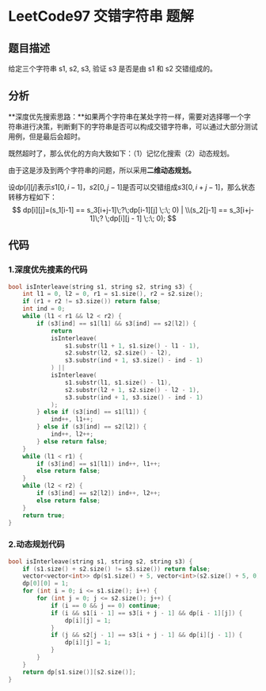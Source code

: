 # LeetCode97 交错字符串 题解

## 题目描述

给定三个字符串 s1, s2, s3, 验证 s3 是否是由 s1 和 s2 交错组成的。



## 分析

**深度优先搜索思路：**如果两个字符串在某处字符一样，需要对选择哪一个字符串进行决策，判断剩下的字符串是否可以构成交错字符串，可以通过大部分测试用例，但是最后会超时。

既然超时了，那么优化的方向大致如下：（1）记忆化搜索（2）动态规划。

由于这是涉及到两个字符串的问题，所以采用**二维动态规划。**

设$dp[i][j]$表示$s1[0,i-1]$，$s2[0,j-1]$是否可以交错组成$s3[0,i + j - 1]$，那么状态转移方程如下：
$$
dp[i][j]=(s_1[i-1] == s_3[i+j-1]\;?\;dp[i-1][j] \;:\; 0) | \\(s_2[j-1] == s_3[i+j-1]\;? \;dp[i][j - 1] \;:\; 0);
$$


## 代码

### 1.深度优先搜素的代码

```c++
bool isInterleave(string s1, string s2, string s3) {
    int l1 = 0, l2 = 0, r1 = s1.size(), r2 = s2.size();
    if (r1 + r2 != s3.size()) return false;
    int ind = 0;
    while (l1 < r1 && l2 < r2) {
        if (s3[ind] == s1[l1] && s3[ind] == s2[l2]) {
            return 
            isInterleave(
                s1.substr(l1 + 1, s1.size() - l1 - 1), 
                s2.substr(l2, s2.size() - l2),
                s3.substr(ind + 1, s3.size() - ind - 1)
            ) ||
            isInterleave(
                s1.substr(l1, s1.size() - l1), 
                s2.substr(l2 + 1, s2.size() - l2 - 1),
                s3.substr(ind + 1, s3.size() - ind - 1)
            );
        } else if (s3[ind] == s1[l1]) {
            ind++, l1++;
        } else if (s3[ind] == s2[l2]) {
            ind++, l2++;
        } else return false;
    }
    while (l1 < r1) {
        if (s3[ind] == s1[l1]) ind++, l1++;
        else return false;
    }
    while (l2 < r2) {
        if (s3[ind] == s2[l2]) ind++, l2++;
        else return false;
    }
    return true;
}
```



### 2.动态规划代码

```c++
bool isInterleave(string s1, string s2, string s3) {
    if (s1.size() + s2.size() != s3.size()) return false;
    vector<vector<int>> dp(s1.size() + 5, vector<int>(s2.size() + 5, 0));
    dp[0][0] = 1;
    for (int i = 0; i <= s1.size(); i++) {
        for (int j = 0; j <= s2.size(); j++) {
            if (i == 0 && j == 0) continue;
            if (i && s1[i - 1] == s3[i + j - 1] && dp[i - 1][j]) {
                dp[i][j] = 1;
            } 
            if (j && s2[j - 1] == s3[i + j - 1] && dp[i][j - 1]) {
                dp[i][j] = 1;
            }
        }
    }
    return dp[s1.size()][s2.size()];
}
```

